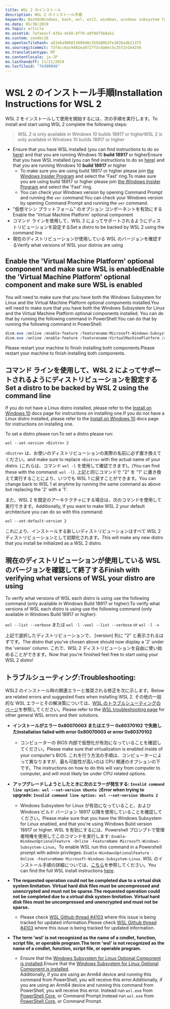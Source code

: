 ```yaml
---
title: WSL 2 のインストール
description: WSL 2 のインストール手順
keywords: BashOnWindows, bash, wsl, wsl2, windows, windows subsystem for linux, windowssubsystem, ubuntu, debian, suse, windows 10, インストール
ms.date: 05/30/2019
ms.topic: article
ms.assetid: 7afaeacf-435a-4e58-bff0-a9f0d75b8a51
ms.custom: seodec18
ms.openlocfilehash: a53e6a986813809d0c355b80b3fe3028adb21375
ms.sourcegitcommit: 73f4cc6ac9482ea9727f3cda0ec5c3572e164256
ms.translationtype: MT
ms.contentlocale: ja-JP
ms.lasthandoff: 11/21/2019
ms.locfileid: "74309048"
---
```

# <a name="installation-instructions-for-wsl-2"></a><span data-ttu-id="8b130-104">WSL 2 のインストール手順</span><span class="sxs-lookup"><span data-stu-id="8b130-104">Installation Instructions for WSL 2</span></span>

<span data-ttu-id="8b130-105">WSL 2 をインストールして使用を開始するには、次の手順を実行します。</span><span class="sxs-lookup"><span data-stu-id="8b130-105">To install and start using WSL 2 complete the following steps:</span></span>

> <span data-ttu-id="8b130-106">WSL 2 is only available in Windows 10 builds 18917 or higher</span><span class="sxs-lookup"><span data-stu-id="8b130-106">WSL 2 is only available in Windows 10 builds 18917 or higher</span></span>

- <span data-ttu-id="8b130-107">Ensure that you have WSL installed (you can find instructions to do so [here](./install-win10.md)) and that you are running Windows 10 **build 18917** or higher</span><span class="sxs-lookup"><span data-stu-id="8b130-107">Ensure that you have WSL installed (you can find instructions to do so [here](./install-win10.md)) and that you are running Windows 10 **build 18917** or higher</span></span>
   - <span data-ttu-id="8b130-108">To make sure you are using build 18917 or higher please join [the Windows Insider Program](https://insider.windows.com/en-us/) and select the 'Fast' ring.</span><span class="sxs-lookup"><span data-stu-id="8b130-108">To make sure you are using build 18917 or higher please join [the Windows Insider Program](https://insider.windows.com/en-us/) and select the 'Fast' ring.</span></span> 
   - <span data-ttu-id="8b130-109">You can check your Windows version by opening Command Prompt and running the `ver` command.</span><span class="sxs-lookup"><span data-stu-id="8b130-109">You can check your Windows version by opening Command Prompt and running the `ver` command.</span></span>
- <span data-ttu-id="8b130-110">"仮想マシン プラットフォーム" のオプション コンポーネントを有効にする</span><span class="sxs-lookup"><span data-stu-id="8b130-110">Enable the 'Virtual Machine Platform' optional component</span></span>
- <span data-ttu-id="8b130-111">コマンド ラインを使用して、WSL 2 によってサポートされるようにディストリビューションを設定する</span><span class="sxs-lookup"><span data-stu-id="8b130-111">Set a distro to be backed by WSL 2 using the command line</span></span>
- <span data-ttu-id="8b130-112">現在のディストリビューションが使用している WSL のバージョンを確認する</span><span class="sxs-lookup"><span data-stu-id="8b130-112">Verify what versions of WSL your distros are using</span></span>

## <a name="enable-the-virtual-machine-platform-optional-component-and-make-sure-wsl-is-enabled"></a><span data-ttu-id="8b130-113">Enable the 'Virtual Machine Platform' optional component and make sure WSL is enabled</span><span class="sxs-lookup"><span data-stu-id="8b130-113">Enable the 'Virtual Machine Platform' optional component and make sure WSL is enabled</span></span>

<span data-ttu-id="8b130-114">You will need to make sure that you have both the Windows Subsystem for Linux and the Virtual Machine Platform optional components installed.</span><span class="sxs-lookup"><span data-stu-id="8b130-114">You will need to make sure that you have both the Windows Subsystem for Linux and the Virtual Machine Platform optional components installed.</span></span> <span data-ttu-id="8b130-115">You can do that by running the following command in PowerShell:</span><span class="sxs-lookup"><span data-stu-id="8b130-115">You can do that by running the following command in PowerShell:</span></span> 

```powershell
dism.exe /online /enable-feature /featurename:Microsoft-Windows-Subsystem-Linux /all /norestart
dism.exe /online /enable-feature /featurename:VirtualMachinePlatform /all /norestart
```

<span data-ttu-id="8b130-116">Please restart your machine to finish installing both components.</span><span class="sxs-lookup"><span data-stu-id="8b130-116">Please restart your machine to finish installing both components.</span></span>


## <a name="set-a-distro-to-be-backed-by-wsl-2-using-the-command-line"></a><span data-ttu-id="8b130-117">コマンド ラインを使用して、WSL 2 によってサポートされるようにディストリビューションを設定する</span><span class="sxs-lookup"><span data-stu-id="8b130-117">Set a distro to be backed by WSL 2 using the command line</span></span>

<span data-ttu-id="8b130-118">If you do not have a Linux distro installed, please refer to the [Install on Windows 10](./install-win10.md#install-your-linux-distribution-of-choice) docs page for instructions on installing one.</span><span class="sxs-lookup"><span data-stu-id="8b130-118">If you do not have a Linux distro installed, please refer to the [Install on Windows 10](./install-win10.md#install-your-linux-distribution-of-choice) docs page for instructions on installing one.</span></span> 

<span data-ttu-id="8b130-119">To set a distro please run:</span><span class="sxs-lookup"><span data-stu-id="8b130-119">To set a distro please run:</span></span> 

```
wsl --set-version <Distro> 2
```

<span data-ttu-id="8b130-120">`<Distro>` は、お使いのディストリビューションの実際の名前に必ず置き換えてください。</span><span class="sxs-lookup"><span data-stu-id="8b130-120">and make sure to replace `<Distro>` with the actual name of your distro.</span></span> <span data-ttu-id="8b130-121">(これらは、コマンド `wsl -l` を使用して確認できます)。</span><span class="sxs-lookup"><span data-stu-id="8b130-121">(You can find these with the command: `wsl -l`).</span></span> <span data-ttu-id="8b130-122">上記と同じコマンドで "2" を "1" に置き換えて実行することにより、いつでも WSL 1 に戻すことができます。</span><span class="sxs-lookup"><span data-stu-id="8b130-122">You can change back to WSL 1 at anytime by running the same command as above but replacing the '2' with a '1'.</span></span>

<span data-ttu-id="8b130-123">また、WSL 2 を既定のアーキテクチャにする場合は、次のコマンドを使用して実行できます。</span><span class="sxs-lookup"><span data-stu-id="8b130-123">Additionally, if you want to make WSL 2 your default architecture you can do so with this command:</span></span>

```
wsl --set-default-version 2
```

<span data-ttu-id="8b130-124">これにより、インストールする新しいディストリビューションはすべて WSL 2 ディストリビューションとして初期化されます。</span><span class="sxs-lookup"><span data-stu-id="8b130-124">This will make any new distro that you install be initialized as a WSL 2 distro.</span></span>

## <a name="finish-with-verifying-what-versions-of-wsl-your-distro-are-using"></a><span data-ttu-id="8b130-125">現在のディストリビューションが使用している WSL のバージョンを確認して終了する</span><span class="sxs-lookup"><span data-stu-id="8b130-125">Finish with verifying what versions of WSL your distro are using</span></span>

<span data-ttu-id="8b130-126">To verify what versions of WSL each distro is using use the following command (only available in Windows Build 18917 or higher):</span><span class="sxs-lookup"><span data-stu-id="8b130-126">To verify what versions of WSL each distro is using use the following command (only available in Windows Build 18917 or higher):</span></span>

<span data-ttu-id="8b130-127">`wsl --list --verbose` または `wsl -l -v`</span><span class="sxs-lookup"><span data-stu-id="8b130-127">`wsl --list --verbose` or `wsl -l -v`</span></span>

<span data-ttu-id="8b130-128">上記で選択したディストリビューションで、 [version] 列に "2" と表示されるはずです。</span><span class="sxs-lookup"><span data-stu-id="8b130-128">The distro that you've chosen above should now display a '2' under the 'version' column.</span></span> <span data-ttu-id="8b130-129">これで、WSL 2 ディストリビューションを自由に使い始めることができます。</span><span class="sxs-lookup"><span data-stu-id="8b130-129">Now that you're finished feel free to start using your WSL 2 distro!</span></span> 

## <a name="troubleshooting"></a><span data-ttu-id="8b130-130">トラブルシューティング:</span><span class="sxs-lookup"><span data-stu-id="8b130-130">Troubleshooting:</span></span> 

<span data-ttu-id="8b130-131">WSL2 のインストール時の関連エラーと推奨される修正を次に示します。</span><span class="sxs-lookup"><span data-stu-id="8b130-131">Below are related errors and suggested fixes when installing WSL 2.</span></span> <span data-ttu-id="8b130-132">その他の一般的な WSL エラーとその解決策については、[WSL のトラブルシューティングのページ](troubleshooting.md)を参照してください。</span><span class="sxs-lookup"><span data-stu-id="8b130-132">Please refer to the [WSL troubleshooting page](troubleshooting.md) for other general WSL errors and their solutions.</span></span>

* <span data-ttu-id="8b130-133">**インストールがエラー 0x80070003 またはエラー 0x80370102 で失敗した**</span><span class="sxs-lookup"><span data-stu-id="8b130-133">**Installation failed with error 0x80070003 or error 0x80370102**</span></span>
    * <span data-ttu-id="8b130-134">コンピューターの BIOS 内部で仮想化が有効になっていることを確認してください。</span><span class="sxs-lookup"><span data-stu-id="8b130-134">Please make sure that virtualization is enabled inside of your computer's BIOS.</span></span> <span data-ttu-id="8b130-135">これを行う方法の手順は、コンピューターによって異なりますが、最も可能性が高いのは CPU 関連のオプションの下です。</span><span class="sxs-lookup"><span data-stu-id="8b130-135">The instructions on how to do this will vary from computer to computer, and will most likely be under CPU related options.</span></span>
   
* <span data-ttu-id="8b130-136">**アップグレードしようとしたときに次のエラーが発生する: `Invalid command line option: wsl --set-version Ubuntu 2`**</span><span class="sxs-lookup"><span data-stu-id="8b130-136">**Error when trying to upgrade: `Invalid command line option: wsl --set-version Ubuntu 2`**</span></span>
    * <span data-ttu-id="8b130-137">Windows Subsystem for Linux が有効になっていること、および Windows ビルド バージョン 18917 以降を使用していることを確認してください。</span><span class="sxs-lookup"><span data-stu-id="8b130-137">Please make sure that you have the Windows Subsystem for Linux enabled, and that you're using Windows Build version 18917 or higher.</span></span> <span data-ttu-id="8b130-138">WSL を有効にするには、Powershell プロンプトで管理者特権を使用してこのコマンドを実行します: `Enable-WindowsOptionalFeature -Online -FeatureName Microsoft-Windows-Subsystem-Linux`。</span><span class="sxs-lookup"><span data-stu-id="8b130-138">To enable WSL run this command in a Powershell prompt with admin privileges: `Enable-WindowsOptionalFeature -Online -FeatureName Microsoft-Windows-Subsystem-Linux`.</span></span> <span data-ttu-id="8b130-139">WSL のインストール手順の詳細については、[こちら](./install-win10.md)を参照してください。</span><span class="sxs-lookup"><span data-stu-id="8b130-139">You can find the full WSL install instructions [here](./install-win10.md).</span></span>

* <span data-ttu-id="8b130-140">**The requested operation could not be completed due to a virtual disk system limitation. Virtual hard disk files must be uncompressed and unencrypted and must not be sparse.**</span><span class="sxs-lookup"><span data-stu-id="8b130-140">**The requested operation could not be completed due to a virtual disk system limitation. Virtual hard disk files must be uncompressed and unencrypted and must not be sparse.**</span></span>
    * <span data-ttu-id="8b130-141">Please check [WSL Github thread #4103](https://github.com/microsoft/WSL/issues/4103) where this issue is being tracked for updated information.</span><span class="sxs-lookup"><span data-stu-id="8b130-141">Please check [WSL Github thread #4103](https://github.com/microsoft/WSL/issues/4103) where this issue is being tracked for updated information.</span></span>

* <span data-ttu-id="8b130-142">**The term 'wsl' is not recognized as the name of a cmdlet, function, script file, or operable program.**</span><span class="sxs-lookup"><span data-stu-id="8b130-142">**The term 'wsl' is not recognized as the name of a cmdlet, function, script file, or operable program.**</span></span> 
    * <span data-ttu-id="8b130-143">Ensure that the [Windows Subsystem for Linux Optional Component is installed](./wsl2-install.md#enable-the-virtual-machine-platform-optional-component-and-make-sure-wsl-is-enabled).</span><span class="sxs-lookup"><span data-stu-id="8b130-143">Ensure that the [Windows Subsystem for Linux Optional Component is installed](./wsl2-install.md#enable-the-virtual-machine-platform-optional-component-and-make-sure-wsl-is-enabled).</span></span><br> <span data-ttu-id="8b130-144">Additionally, if you are using an Arm64 device and running this command from PowerShell, you will receive this error.</span><span class="sxs-lookup"><span data-stu-id="8b130-144">Additionally, if you are using an Arm64 device and running this command from PowerShell, you will receive this error.</span></span> <span data-ttu-id="8b130-145">Instead run `wsl.exe` from [PowerShell Core](https://docs.microsoft.com/en-us/powershell/scripting/install/installing-powershell-core-on-windows?view=powershell-6), or Command Prompt.</span><span class="sxs-lookup"><span data-stu-id="8b130-145">Instead run `wsl.exe` from [PowerShell Core](https://docs.microsoft.com/en-us/powershell/scripting/install/installing-powershell-core-on-windows?view=powershell-6), or Command Prompt.</span></span> 
